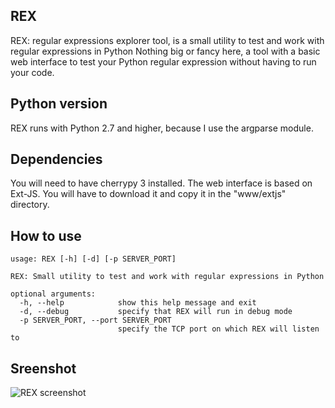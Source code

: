## REX

REX: regular expressions explorer tool, is a small utility to test and work with regular expressions in Python
Nothing big or fancy here, a tool with a basic web interface to test your Python regular expression without having to run your code.

## Python version

REX runs with Python 2.7 and higher, because I use the argparse module.

## Dependencies

You will need to have cherrypy 3 installed.
The web interface is based on Ext-JS. You will have to download it and copy it in the "www/extjs" directory.

## How to use

```
usage: REX [-h] [-d] [-p SERVER_PORT]

REX: Small utility to test and work with regular expressions in Python

optional arguments:
  -h, --help            show this help message and exit
  -d, --debug           specify that REX will run in debug mode
  -p SERVER_PORT, --port SERVER_PORT
                        specify the TCP port on which REX will listen to
```

## Sreenshot

![REX screenshot](github.com/acrozatier/rex/www/resources/images/rex.png)